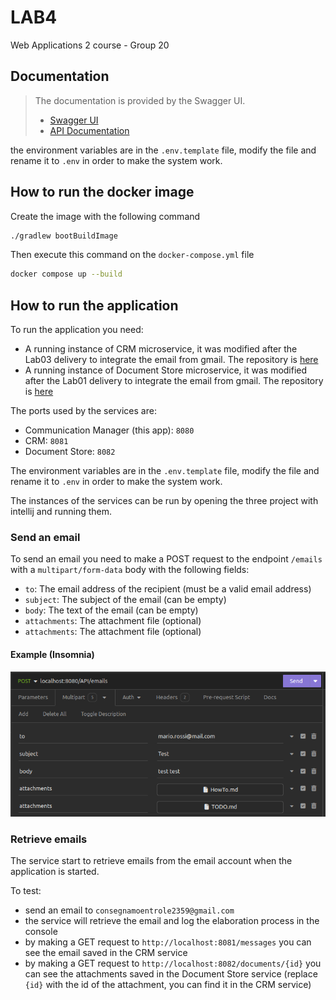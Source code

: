 # LAB4
Web Applications 2 course - Group 20

## Documentation

> The documentation is provided by the Swagger UI.
>
> - [Swagger UI](http://localhost:8080/swagger-ui/index.html#/)
> - [API Documentation](http://localhost:8080/v3/api-docs)

the environment variables are in the `.env.template` file, modify the file and rename it to `.env` in order to make the system work.

## How to run the docker image
Create the image with the following command
``` bash
./gradlew bootBuildImage
```
Then execute this command on the `docker-compose.yml` file
``` bash
docker compose up --build
```

## How to run the application

To run the application you need:

- A running instance of CRM microservice, it was modified after the Lab03 delivery to integrate the email from gmail. The repository is [here](https://github.com/polito-WAII-2024/lab3-g20.git)
- A running instance of Document Store microservice, it was modified after the Lab01 delivery to integrate the email from gmail. The repository is [here](https://github.com/polito-WAII-2024/lab1-g20.git)

The ports used by the services are:

- Communication Manager (this app): `8080`
- CRM: `8081`
- Document Store: `8082`

The environment variables are in the `.env.template` file, modify the file and rename it to `.env` in order to make the system work.

The instances of the services can be run by opening the three project with intellij and running them.

### Send an email

To send an email you need to make a POST request to the endpoint `/emails` with a `multipart/form-data` body with the following fields:

- `to`: The email address of the recipient (must be a valid email address)
- `subject`: The subject of the email (can be empty)
- `body`: The text of the email (can be empty)
- `attachments`: The attachment file (optional)
- `attachments`: The attachment file (optional)

#### Example (Insomnia)

![Example](sendEmailExample.png)


### Retrieve emails

The service start to retrieve emails from the email account when the application is started. 

To test:

- send an email to `consegnamoentrole2359@gmail.com`
- the service will retrieve the email and log the elaboration process in the console
- by making a GET request to `http://localhost:8081/messages` you can see the email saved in the CRM service
- by making a GET request to `http://localhost:8082/documents/{id}` you can see the attachments saved in the Document Store service (replace `{id}` with the id of the attachment, you can find it in the CRM service)